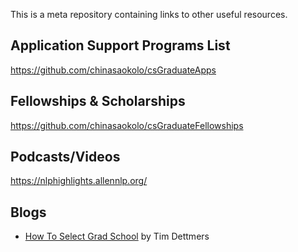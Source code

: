 This is a meta repository containing links to other useful resources.

## Application Support Programs List
https://github.com/chinasaokolo/csGraduateApps

## Fellowships & Scholarships
https://github.com/chinasaokolo/csGraduateFellowships

## Podcasts/Videos
https://nlphighlights.allennlp.org/

## Blogs
- [How To Select Grad School](https://timdettmers.com/2022/03/13/how-to-choose-your-grad-school/#Advisor_Values_Strengths_and_Weaknesses) by Tim Dettmers

